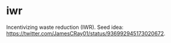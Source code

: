 # iwr
Incentivizing waste reduction (IWR). Seed idea: https://twitter.com/JamesCRay01/status/936992945173020672.
